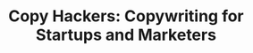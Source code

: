 ---
categories:
- marketing
- blog
- content
- biz_stuff
- favorites
- 2018_social_media_workflow_resources
- copywriting
- business
- copy
external_url: https://copyhackers.com/
shared: true
slug: copy-hackers-copywriting-for-sta
time: 2019-05-22 17:45:38
title: 'Copy Hackers: Copywriting for Startups and Marketers'
toread: false
---